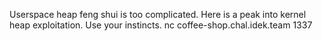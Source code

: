Userspace heap feng shui is too complicated. Here is a peak into kernel heap exploitation. Use your instincts.
nc coffee-shop.chal.idek.team 1337